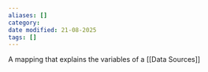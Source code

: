 ```yaml
---
aliases: []
category:
date modified: 21-08-2025
tags: []
---
```

A mapping that explains the variables of a [[Data Sources]]